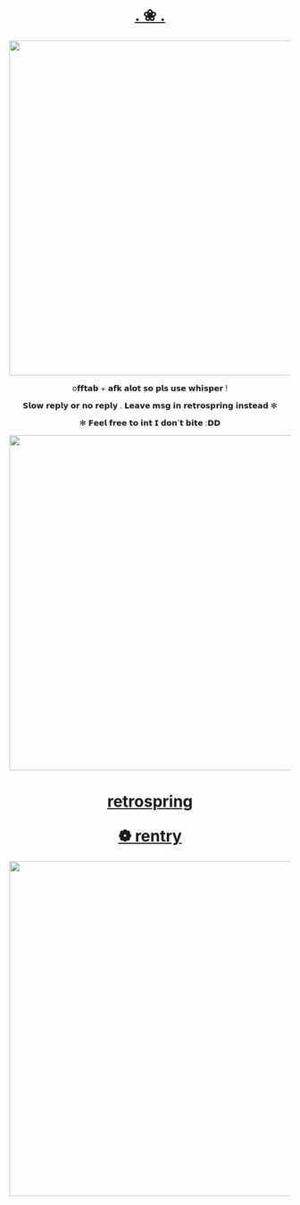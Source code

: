 <h1 align="center"></[](i)>


[. ❀ . ](htt)


</h1>

<p align="center"><img src="https://i.imgur.com/dLcLEQ2.png&=80" width="600">
  
<p align="center"> o𝗳𝗳𝘁𝗮𝗯 + 𝗮𝗳𝗸 𝗮𝗹𝗼𝘁 𝘀𝗼 𝗽𝗹𝘀 𝘂𝘀𝗲 𝘄𝗵𝗶𝘀𝗽𝗲𝗿 !

<p align="center"> 𝗦𝗹𝗼𝘄 𝗿𝗲𝗽𝗹𝘆 𝗼𝗿 𝗻𝗼 𝗿𝗲𝗽𝗹𝘆 . 𝗟𝗲𝗮𝘃𝗲 𝗺𝘀𝗴 𝗶𝗻 𝗿𝗲𝘁𝗿𝗼𝘀𝗽𝗿𝗶𝗻𝗴 𝗶𝗻𝘀𝘁𝗲𝗮𝗱 ✻

    
<p align="center">✻  𝗙𝗲𝗲𝗹 𝗳𝗿𝗲𝗲 𝘁𝗼 𝗶𝗻𝘁 𝗜 𝗱𝗼𝗻'𝘁 𝗯𝗶𝘁𝗲 :𝗗𝗗

<p align="center"><img src="https://i.imgur.com/3HNDQbW.png&=80" width="600">

<h1 align="center"></[](h)>

[retrospring](https://pronouns.cc/@kureomi)

[❁ rentry](https://rentry.co/lunaee)

</h1>

  
<p align="center"><img src="https://i.imgur.com/iLYI2jR.png&=80" width="600">
